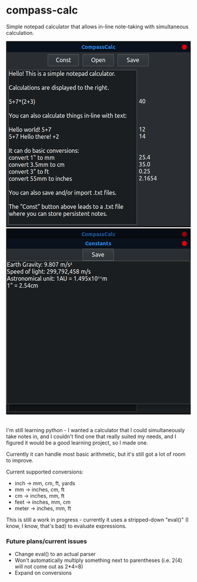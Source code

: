 # compass-calc
Simple notepad calculator that allows in-line note-taking with simultaneous calculation.

![Image showing two embedded proxies in conversation](/screenshots/image1.png)<br>
![Image showing constants window](/screenshots/image2.png)<br><br>

I'm still learning python - I wanted a calculator that I could simultaneously take notes in, and I couldn't find one that really suited my needs, and I figured it would be a good learning project, so I made one.

Currently it can handle most basic arithmetic, but it's still got a lot of room to improve.

Current supported conversions:
- inch -> mm, cm, ft, yards
- mm -> inches, cm, ft
- cm -> inches, mm, ft
- feet -> inches, mm, cm
- meter -> inches, mm, ft

This is still a work in progress - currently it uses a stripped-down "eval()" (I know, I know, that's bad) to evaluate expressions.

### Future plans/current issues
- Change eval() to an actual parser
- Won't automatically multiply something next to parentheses (i.e. 2(4) will not come out as 2*4=8)
- Expand on conversions
